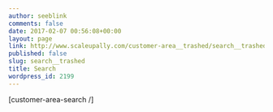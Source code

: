 ```yaml
---
author: seeblink
comments: false
date: 2017-02-07 00:56:08+00:00
layout: page
link: http://www.scaleupally.com/customer-area__trashed/search__trashed/
published: false
slug: search__trashed
title: Search
wordpress_id: 2199
---
```


[customer-area-search /]
